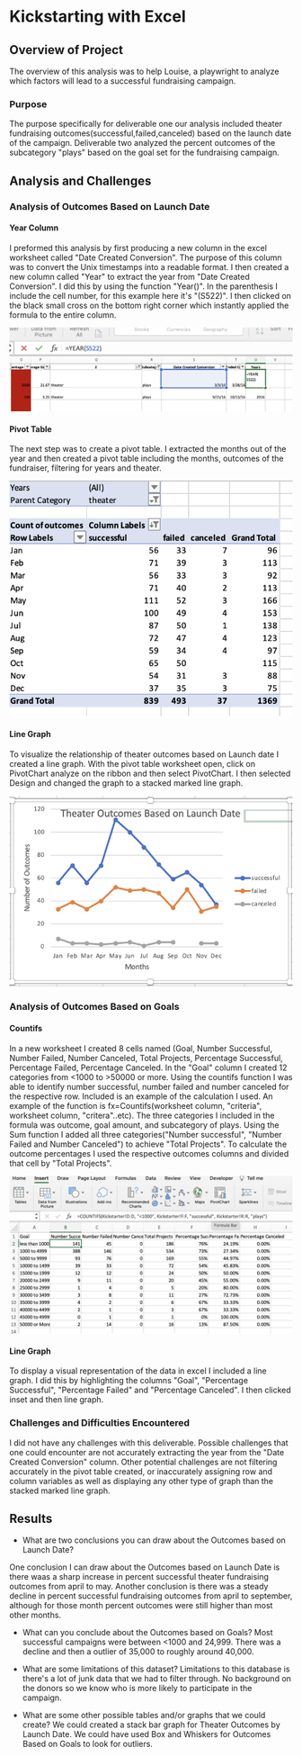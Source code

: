 # Kickstarting with Excel

## Overview of Project
The overview of this analysis was to help Louise, a playwright to analyze which factors will lead to a successful fundraising campaign. 
 
 ### Purpose
The purpose specifically for deliverable one our analysis included theater fundraising outcomes(successful,failed,canceled) based on the launch date of the campaign. Deliverable two analyzed the percent outcomes of the subcategory "plays" based on the goal set for the fundraising campaign. 
 
 ## Analysis and Challenges 

### Analysis of Outcomes Based on Launch Date

#### Year Column 
I preformed this analysis  by first producing a new column in the excel worksheet called "Date Created Conversion". The purpose of this column was to convert the Unix timestamps into a readable format. I then created a new column called "Year" to extract the year from "Date Created Conversion". I did this by using the function "Year()". In the parenthesis I include the cell number, for this example here it's "(S522)". I then clicked on the black small cross on the bottom right corner which instantly applied the formula to the entire column.  
 
 ![Year formula](Yearformula.png)  
 
#### Pivot Table  
 
 The next step was to create a pivot table. I extracted the months out of the year and then created a pivot table including the months, outcomes of the fundraiser, filtering for years and theater.  
  
 ![Pivot Table](Pivottable1.png)  
 
 #### Line Graph  
  
 To visualize the relationship of theater outcomes based on Launch date I created a line graph. With the pivot table worksheet open, click on PivotChart analyze on the ribbon and then select PivotChart. I then selected Design and changed the graph to a stacked marked line graph. 
  
  ![Theater Outcomes Line Graph](Theateroutcomes1.png)  
        
### Analysis of Outcomes Based on Goals 
   
   #### Countifs
 In a new worksheet I created 8 cells named (Goal, Number Successful, Number Failed, Number Canceled, Total Projects, Percentage Successful, Percentage Failed, Percentage Canceled. In the "Goal" column I created 12 categories from <1000 to >50000 or more. Using the countifs function I was able to identify number successful, number failed and number canceled for the respective row. Included is an example of the calculation I used. An example of the function is fx=Countifs(worksheet column, "criteria", worksheet column, "critera"..etc). The three categories I included in the formula was outcome, goal amount, and subcategory of plays. Using the Sum function I added all three categories("Number successful", "Number Failed and Number Canceled") to achieve "Total Projects". To calculate the outcome percentages I used the respective outcomes columns and divided that cell by "Total Projects". 
  
 ![Countif Example](Countifs.png)  
 
 #### Line Graph 
 To display a visual representation of the data in excel I included a line graph. I did this by highlighting the columns "Goal", "Percentage Successful", "Percentage Failed" and "Percentage Canceled". I then clicked inset and then line graph.  
 

### Challenges and Difficulties Encountered 
 
 I did not have any challenges with this deliverable. Possible challenges that one could encounter are not accurately extracting the year from the "Date Created Conversion" column. Other potential challenges are not filtering accurately in the pivot table created, or inaccurately assigning row and column variables as well as displaying any other type of graph than the stacked marked line graph.

## Results

- What are two conclusions you can draw about the Outcomes based on Launch Date? 
 
 One conclusion I can draw about the Outcomes based on Launch Date is there waas a sharp increase in percent successful theater fundraising outcomes from april to may. Another conclusion is there was a steady decline in percent successful fundraising outcomes from april to september, although for those month percent outcomes were still higher than most other months. 

- What can you conclude about the Outcomes based on Goals?
Most successful campaigns were between <1000 and 24,999. There was a decline and then a outlier of 35,000 to roughly around 40,000.  

- What are some limitations of this dataset?
 Limitations to this database is there's a lot of junk data that we had to filter through. No background on the donors so we know who is more likely to participate in the campaign.  
 
- What are some other possible tables and/or graphs that we could create? 
 We could created a stack bar graph for Theater Outcomes by Launch Date. We could have used Box and Whiskers for Outcomes Based on Goals to look for outliers. 
